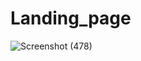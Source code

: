 # Landing_page
![Screenshot (478)](https://github.com/Kishor1215/Landing_page/assets/85071742/b75fa9a1-0658-4479-a899-fe5ab472d365)
